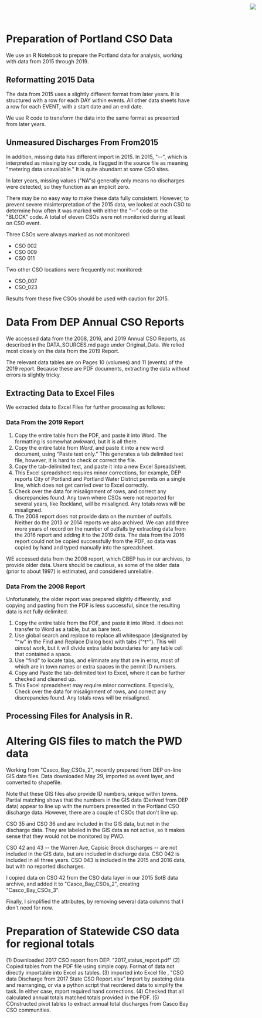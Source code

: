 
<img src="https://www.cascobayestuary.org/wp-content/uploads/2014/04/logo_sm.jpg"
    style="position:absolute;top:10px;right:50px;" />

# Preparation of Portland CSO Data

We use an R Notebook to prepare the Portland data for  analysis, working with
data from 2015 through 2019.

## Reformatting 2015 Data
The data from 2015 uses a slightly different  format from later years.  It is
structured with a row for each DAY within events.  All other data sheets have
a row for each EVENT, with a start date and an end date.

We use R code to transform the data into the same format as presented from later
years.

## Unmeasured Discharges From From2015
In addition, missing data has different import in 2015.  In 2015, "--",
which is interpreted as missing by our code, is flagged in the source file
as meaning "metering data unavailable."  It is quite abundant at some CSO sites.  

In later years, missing values ("NA"s) generally only means no discharges were
detected, so they function as an implicit zero.

There may be no easy way to make these data fully consistent.  However, to
prevent severe misinterpretation of the 2015 data, we looked at each
CSO to determine how often it was marked with either the "--" code or the
"BLOCK" code.  A total of eleven CSOs were not monitoried during at least on
CSO event.

Three CSOs were always marked as not monitored:

*  CSO 002  
*  CSO 009  
*  CSO 011  

Two other CSO locations were frequently not monitored:

*  CSO_007  
*  CSO_023  

Results from these five CSOs should be used with caution for 2015.


# Data From DEP Annual CSO Reports
We accessed data from the 2008, 2016, and 2019 Annual CSO Reports, as described
in the DATA_SOURCES.md page under Original_Data. We relied most closely on the
data from the 2019 Report.

The relevant data tables are on Pages 10 (volumes) and 11 (events) of the 2019
report. Because these are PDF documents, extracting the data without errors is
slightly tricky.

## Extracting Data to Excel Files
We extracted data to Excel Files for further processing as follows: 
### Data From the 2019 Report 
1. Copy the entire table from the PDF, and paste it into Word. The formatting
   is somewhat awkward, but it is all there.  
2. Copy the entire table from *Word*, and paste it into a new word document,
   using "Paste text only." This generates a tab delimited text file, however,
   it is hard to check or correct the file.  
3. Copy the tab-delimited text, and paste it into a new Excel Spreadsheet.  
4. This Excel spreadsheet requires minor corrections, for example, DEP
   reports City of Portland and Portland Water District permits on a single
   line, which does not get carried over to Excel correctly.
5. Check over the data for misalignment of rows, and correct any discrepancies
   found.  Any town where CSOs were not reported for several years, like
   Rockland, will be misaligned. Any totals rows will be misaligned.
6. The 2008 report does not provide data on the number of outfalls.  Neither do
   the 2013 or 2014 reports we  also archived.  We can add three more years of
   record on the number of outfalls by extracting data from the 2016
   report and adding it to the 2019 data.  The data from the 2016 report could
   not be copied successfully from the PDF, so data was copied by hand and typed
   manually into the spreadsheet.

WE accessed data from the 2008 report, which CBEP has in our archives, to
provide older data. Users should be cautious, as some of the older data (prior
to about 1997) is estimated, and considered unreliable. 

### Data From the 2008 Report
Unfortunately, the older report was prepared slightly differently, and copying
and pasting from the PDF is less successful, since the resulting data is not
fully delimited.

1. Copy the entire table from the PDF, and paste it into Word.  It does not
   transfer to Word as a table, but as bare text.  
2. Use global search and replace to replace all whitespace (designated by "^w"
   in the Find and Replace Dialog box) with tabs ("^t^").  This will *almost*
   work, but it will divide extra table boundaries for any table cell that
   contained a space.  
3. Use "find" to locate tabs, and eliminate any that are in error, most
   of which are in town names or extra spaces  in the permit ID numbers.  
4. Copy and Paste the tab-delimited text to Excel, where it can be further
   checked and cleaned up.  
5. This Excel spreadsheet may require minor corrections. Especially, Check over
   the data for misalignment of rows, and correct any discrepancies found.  Any
   totals rows will be misaligned.


## Processing Files for Analysis in R.





# Altering GIS files to match the PWD data

Working from "Casco_Bay_CSOs_2", recently prepared from DEP on-line GIS data
files. Data downloaded May 29, imported as event layer, and converted to
shapefile.

Note that these GIS files also provide ID numbers, unique within towns.
Partial matching shows that the numbers in the GIS data (Derived from DEP data)
appear to line up with the numbers presented in the Portland CSO discharge data.
However, there are a couple of CSOs that don't line up.

CSO 35 and CSO 36 and are included in the GIS data, but not in the discharge
data. They are labeled in the GIS data as not active, so it makes sense that
they would not be monitored by PWD.

CSO 42 and 43 -- the Warren Ave, Capisic Brook discharges -- are not included in
the GIS data, but are included in discharge data. CSO 042 is included in all
three years.  CSO 043 is included in the 2015 and 2016 data, but with no
reported discharges.

I copied data on CSO 42 from the CSO data layer in our 2015 SotB data archive,
and added it to "Casco_Bay_CSOs_2", creating "Casco_Bay_CSOs_3".

Finally, I simplified the attributes, by removing several data columns that I
don't need for now.

 

# Preparation of Statewide CSO data for regional totals

(1) Downloaded 2017 CSO report from DEP. "2017_status_report.pdf"
(2) Copied tables from the PDF file using simple copy.  Format of data not
directly importable into Excel as tables.
(3) imported into Excel file , "CSO data Discharge from 2017 State CSO
Report.xlsx"  Import by pasteing data and rearranging, or via a python
script that reordered data to simplify the task.  In either case, mport
required hand corrections.
(4) Checked that all calculated annual totals matched totals provided in the PDF.
(5) COnstructed pivot tables to extract annual total discharges from Casco Bay
CSO communities.


